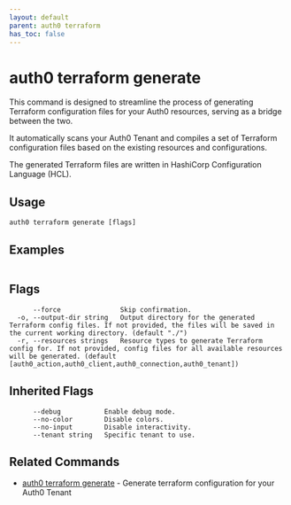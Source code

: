 ```yaml
---
layout: default
parent: auth0 terraform
has_toc: false
---
```

# auth0 terraform generate

This command is designed to streamline the process of generating Terraform configuration files for your Auth0 resources, serving as a bridge between the two.

It automatically scans your Auth0 Tenant and compiles a set of Terraform configuration files based on the existing resources and configurations.

The generated Terraform files are written in HashiCorp Configuration Language (HCL).

## Usage
```
auth0 terraform generate [flags]
```

## Examples

```

```


## Flags

```
      --force               Skip confirmation.
  -o, --output-dir string   Output directory for the generated Terraform config files. If not provided, the files will be saved in the current working directory. (default "./")
  -r, --resources strings   Resource types to generate Terraform config for. If not provided, config files for all available resources will be generated. (default [auth0_action,auth0_client,auth0_connection,auth0_tenant])
```


## Inherited Flags

```
      --debug           Enable debug mode.
      --no-color        Disable colors.
      --no-input        Disable interactivity.
      --tenant string   Specific tenant to use.
```


## Related Commands

- [auth0 terraform generate](auth0_terraform_generate.md) - Generate terraform configuration for your Auth0 Tenant


